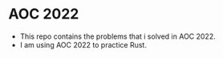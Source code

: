 # AOC 2022

* This repo contains the problems that i solved in AOC 2022.
* I am using AOC 2022 to practice Rust.
